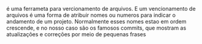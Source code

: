 é uma ferrameta para vercionamento de arquivos. E um vencionamento de arquivos é uma forma de atribuir nomes ou numeros para indicar o andamento de um projeto.
Normalmente esses nomes estao em ordem crescende, e no nosso caso são os famosos commits, que mostram as atualizações e correções por meio de pequenas frases
